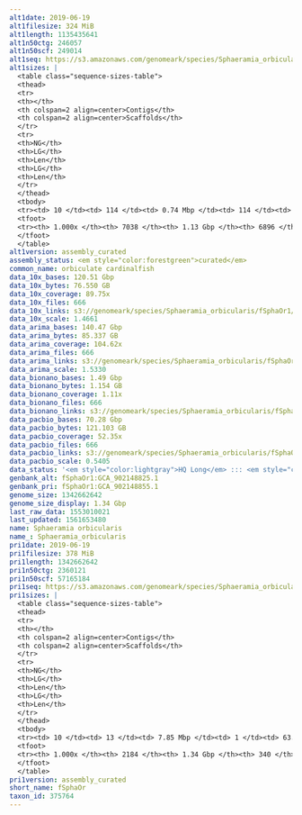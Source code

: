 ```yaml
---
alt1date: 2019-06-19
alt1filesize: 324 MiB
alt1length: 1135435641
alt1n50ctg: 246057
alt1n50scf: 249014
alt1seq: https://s3.amazonaws.com/genomeark/species/Sphaeramia_orbicularis/fSphaOr1/assembly_curated/fSphaOr1.alt.cur.20190619.fasta.gz
alt1sizes: |
  <table class="sequence-sizes-table">
  <thead>
  <tr>
  <th></th>
  <th colspan=2 align=center>Contigs</th>
  <th colspan=2 align=center>Scaffolds</th>
  </tr>
  <tr>
  <th>NG</th>
  <th>LG</th>
  <th>Len</th>
  <th>LG</th>
  <th>Len</th>
  </tr>
  </thead>
  <tbody>
  <tr><td> 10 </td><td> 114 </td><td> 0.74 Mbp </td><td> 114 </td><td> 0.74 Mbp </td></tr>  <tr><td> 20 </td><td> 300 </td><td> 0.52 Mbp </td><td> 299 </td><td> 0.52 Mbp </td></tr>  <tr><td> 30 </td><td> 551 </td><td> 403.88 Kbp </td><td> 548 </td><td> 406.55 Kbp </td></tr>  <tr><td> 40 </td><td> 872 </td><td> 309.47 Kbp </td><td> 865 </td><td> 312.70 Kbp </td></tr>  <tr style="background-color:#cccccc;"><td> 50 </td><td> 1285 </td><td> 246.06 Kbp </td><td> 1273 </td><td> 249.01 Kbp </td></tr>  <tr><td> 60 </td><td> 1798 </td><td> 198.83 Kbp </td><td> 1780 </td><td> 202.65 Kbp </td></tr>  <tr><td> 70 </td><td> 2443 </td><td> 155.62 Kbp </td><td> 2413 </td><td> 158.53 Kbp </td></tr>  <tr><td> 80 </td><td> 3287 </td><td> 115.83 Kbp </td><td> 3239 </td><td> 118.11 Kbp </td></tr>  <tr><td> 90 </td><td> 4459 </td><td> 78.01 Kbp </td><td> 4386 </td><td> 79.87 Kbp </td></tr>  <tr><td> 100 </td><td> 7037 </td><td> 65  bp </td><td> 6895 </td><td> 397  bp </td></tr>  </tbody>
  <tfoot>
  <tr><th> 1.000x </th><th> 7038 </th><th> 1.13 Gbp </th><th> 6896 </th><th> 1.14 Gbp </th></tr>
  </tfoot>
  </table>
alt1version: assembly_curated
assembly_status: <em style="color:forestgreen">curated</em>
common_name: orbiculate cardinalfish
data_10x_bases: 120.51 Gbp
data_10x_bytes: 76.550 GB
data_10x_coverage: 89.75x
data_10x_files: 666
data_10x_links: s3://genomeark/species/Sphaeramia_orbicularis/fSphaOr1/genomic_data/10x/<br>
data_10x_scale: 1.4661
data_arima_bases: 140.47 Gbp
data_arima_bytes: 85.337 GB
data_arima_coverage: 104.62x
data_arima_files: 666
data_arima_links: s3://genomeark/species/Sphaeramia_orbicularis/fSphaOr1/genomic_data/arima/<br>
data_arima_scale: 1.5330
data_bionano_bases: 1.49 Gbp
data_bionano_bytes: 1.154 GB
data_bionano_coverage: 1.11x
data_bionano_files: 666
data_bionano_links: s3://genomeark/species/Sphaeramia_orbicularis/fSphaOr1/genomic_data/bionano/<br>
data_pacbio_bases: 70.28 Gbp
data_pacbio_bytes: 121.103 GB
data_pacbio_coverage: 52.35x
data_pacbio_files: 666
data_pacbio_links: s3://genomeark/species/Sphaeramia_orbicularis/fSphaOr1/genomic_data/pacbio/<br>
data_pacbio_scale: 0.5405
data_status: '<em style="color:lightgray">HQ Long</em> ::: <em style="color:forestgreen">Long</em> ::: <em style="color:forestgreen">Short</em> ::: <em style="color:forestgreen">Phasing</em> ::: <em style="color:forestgreen">Scaffolding</em>'
genbank_alt: fSphaOr1:GCA_902148825.1
genbank_pri: fSphaOr1:GCA_902148855.1
genome_size: 1342662642
genome_size_display: 1.34 Gbp
last_raw_data: 1553010021
last_updated: 1561653480
name: Sphaeramia orbicularis
name_: Sphaeramia_orbicularis
pri1date: 2019-06-19
pri1filesize: 378 MiB
pri1length: 1342662642
pri1n50ctg: 2360121
pri1n50scf: 57165184
pri1seq: https://s3.amazonaws.com/genomeark/species/Sphaeramia_orbicularis/fSphaOr1/assembly_curated/fSphaOr1.pri.cur.20190619.fasta.gz
pri1sizes: |
  <table class="sequence-sizes-table">
  <thead>
  <tr>
  <th></th>
  <th colspan=2 align=center>Contigs</th>
  <th colspan=2 align=center>Scaffolds</th>
  </tr>
  <tr>
  <th>NG</th>
  <th>LG</th>
  <th>Len</th>
  <th>LG</th>
  <th>Len</th>
  </tr>
  </thead>
  <tbody>
  <tr><td> 10 </td><td> 13 </td><td> 7.85 Mbp </td><td> 1 </td><td> 63.27 Mbp </td></tr>  <tr><td> 20 </td><td> 34 </td><td> 5.43 Mbp </td><td> 3 </td><td> 62.08 Mbp </td></tr>  <tr><td> 30 </td><td> 63 </td><td> 4.02 Mbp </td><td> 6 </td><td> 59.52 Mbp </td></tr>  <tr><td> 40 </td><td> 100 </td><td> 3.23 Mbp </td><td> 8 </td><td> 57.84 Mbp </td></tr>  <tr style="background-color:#cccccc;"><td> 50 </td><td> 147 </td><td style="background-color:#88ff88;"> 2.36 Mbp </td><td> 10 </td><td style="background-color:#88ff88;"> 57.17 Mbp </td></tr>  <tr><td> 60 </td><td> 214 </td><td> 1.69 Mbp </td><td> 13 </td><td> 56.00 Mbp </td></tr>  <tr><td> 70 </td><td> 312 </td><td> 1.07 Mbp </td><td> 15 </td><td> 55.08 Mbp </td></tr>  <tr><td> 80 </td><td> 480 </td><td> 0.58 Mbp </td><td> 18 </td><td> 53.31 Mbp </td></tr>  <tr><td> 90 </td><td> 853 </td><td> 227.56 Kbp </td><td> 20 </td><td> 47.72 Mbp </td></tr>  <tr><td> 100 </td><td> 2183 </td><td> 344  bp </td><td> 339 </td><td> 1.11 Kbp </td></tr>  </tbody>
  <tfoot>
  <tr><th> 1.000x </th><th> 2184 </th><th> 1.34 Gbp </th><th> 340 </th><th> 1.34 Gbp </th></tr>
  </tfoot>
  </table>
pri1version: assembly_curated
short_name: fSphaOr
taxon_id: 375764
---
```

